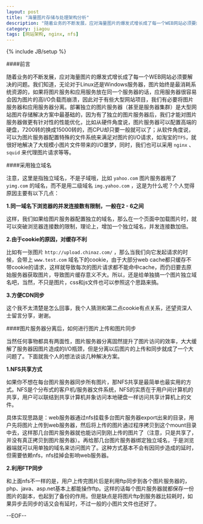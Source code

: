 ```yaml
---
layout: post
title: "海量图片存储与处理架构分析"
description: "随着业务的不断发展，应对海量图片的爆发式增长成了每一个WEB网站必须要解决的问题"
category: jiagou
tags: [网站架构, nginx, nfs]
---
```

{% include JB/setup %}

####前言

随着业务的不断发展，应对海量图片的爆发式增长成了每一个WEB网站必须要解决的问题。我们知道，无论对于Linux还是Windows服务器，图片始终是最消耗系统资源的，如果将图片服务和应用服务放在同一个服务器的话，应用服务器很容易会因为图片的高I/O负载而崩溃，因此对于有些大型网站项目，我们有必要将图片服务器和应用服务器分离。部署独立的图片服务器（甚至是服务器集群）是大型网站图片存储解决方案中最基础的，因为有了独立的图片服务器后，我们才能对图片服务器做更有针对性的性能优化，比如从硬件角度说，图片服务器可以配置高端的硬盘，7200转的换成15000转的，而CPU却只要一般就可以了；从软件角度说，可以为图片服务器配置特殊的文件系统来满足对图片的I/O请求，如淘宝的`TFS`，就很好地解决了大规模小图片文件带来的I/O噩梦，同时，我们也可以采用 `nginx` 、 `squid` 来代理图片请求等等。


####采用独立域名

注意，这里是指独立域名，不是子域哦，比如 `yahoo.com` 图片服务器用了 `yimg.com` 的域名，而不是用二级域名 `img.yahoo.com` ，这是为什么呢？个人觉得原因主要有以下几点：

**1.同一域名下浏览器的并发连接数有限制，一般在2 - 6之间**

这样，我们如果给图片服务器配置独立的域名，那么在一个页面中加载图片时，就可以突破浏览器连接数的限制，理论上，增加一个独立域名，并发连接数加倍。

**2.由于cookie的原因，对缓存不利**

比如有一张图片 `http://upload.chinaz.com/` ，那么当我们向它发起请求的时候，会带上 `www.test.com` 域名下的cookie，由于大部分web cache都只缓存不带cookie的请求，这样就导致每次的图片请求都不能命中cache，而仍旧要去原始服务器获取图片，导致图片缓存意义不大。所以，还是给单独搞一个图片独立域名吧，当然，不只是图片，css和js文件也可以参照这个思路来搞。

**3.方便CDN同步**

这个我不太清楚是怎么回事，我个人猜测和第二点cookie有点关系，还望资深人士留言分享，谢谢。


####图片服务器分离后，如何进行图片上传和图片同步

当然任何事物都具有两面性，图片服务器分离固然提升了图片访问的效率，大大缓解了服务器因图片造成的I/O瓶颈，但是分离以后图片的上传和同步就成了一个大问题了。下面就我个人的想法谈谈几种解决方案。

**1.NFS共享方式**

如果你不想在每台图片服务器同步所有图片，那NFS共享是最简单也最实用的方式。NFS是个分布式的客户机/服务器文件系统，NFS的实质在于用户间计算机的共享，用户可以联结到共享计算机并象访问本地硬盘一样访问共享计算机上的文件。

具体实现思路是：web服务器通过nfs挂载多台图片服务器export出来的目录，用户先将图片上传到web服务器，然后将上传的图片通过程序拷贝到这个mount目录中去，这样那几台图片服务器就也能访问到刚上传的图片了（注意，只是共享了，并没有真正拷贝到图片服务器）。再给那几台图片服务器绑定独立域名，于是浏览器端就可以用单独的域名来访问图片了。这种方式基本不会有因同步造成的延时，但需要依赖nfs，nfs挂掉会影响web服务器。

**2.利用FTP同步**

和上面nfs不一样的是，用户上传完图片后是利用ftp同步到各个图片服务器的，php、java、asp.net基本上都能操作ftp。这样的话每个图片服务器就都保存一份图片的副本，也起到了备份的作用。但是缺点是将图片ftp到服务器比较耗时，如果异步去同步的话又会有延时，不过一般的小图片文件也还好了。

--EOF-- 